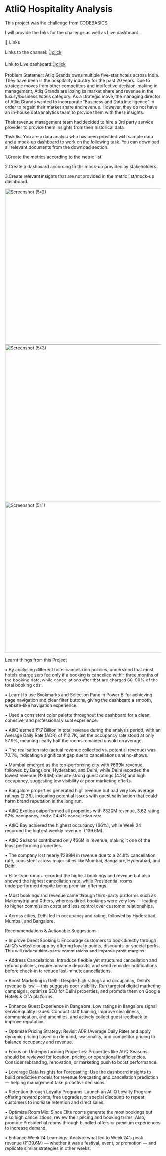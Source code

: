 # AtliQ Hospitality Analysis

This project was the challenge from CODEBASICS.

I will provide the links for the challenge as well as Live dashboard.

🔗 Links

Links to the channel: 👆[click](https://codebasics.io/challenge/codebasics-resume-project-challenge)

Link to Live dashboard:👆[click](https://app.powerbi.com/view?r=eyJrIjoiZWM3NDVjYjctZGVmYi00MjQyLTkzOTEtNDRkNjA3MjRiNzFkIiwidCI6ImM2ZTU0OWIzLTVmNDUtNDAzMi1hYWU5LWQ0MjQ0ZGM1YjJjNCJ9&pageName=3f90526b86eaa1b4ba7a)

Problem Statement
Atliq Grands owns multiple five-star hotels across India. They have been in the hospitality industry for the past 20 years. Due to strategic moves from other competitors and ineffective decision-making in management, Atliq Grands are losing its market share and revenue in the luxury/business hotels category. As a strategic move, the managing director of Atliq Grands wanted to incorporate “Business and Data Intelligence” in order to regain their market share and revenue. However, they do not have an in-house data analytics team to provide them with these insights.

Their revenue management team had decided to hire a 3rd party service provider to provide them insights from their historical data.

Task list
You are a data analyst who has been provided with sample data and a mock-up dashboard to work on the following task. You can download all relevant documents from the download section.

1.Create the metrics according to the metric list.

2.Create a dashboard according to the mock-up provided by stakeholders.

3.Create relevant insights that are not provided in the metric list/mock-up dashboard.

<img width="990" height="504" alt="Screenshot (542)" src="https://github.com/user-attachments/assets/8c25a470-e34a-4183-8e56-3e2f53761d36" />

<img width="905" height="507" alt="Screenshot (543)" src="https://github.com/user-attachments/assets/b7d5b82e-8fad-4f4c-8053-4df0ca549332" />

<img width="997" height="486" alt="Screenshot (541)" src="https://github.com/user-attachments/assets/cac62af2-513f-4c1d-8ef3-ea761037f5f4" />


Learnt things from this Project

▪ By analysing different hotel cancellation policies, understood that most hotels charge zero fee only if a booking is cancelled within three months of the booking date, while cancellations after that are charged 60–90% of the total booking cost.

▪ Learnt to use Bookmarks and Selection Pane in Power BI for achieving page navigation and clear filter buttons, giving the dashboard a smooth, website-like navigation experience.

▪ Used a consistent color palette throughout the dashboard for a clean, cohesive, and professional visual experience.

▪ AtliQ earned ₹1.7 Billion in total revenue during the analysis period, with an Average Daily Rate (ADR) of ₹12.7K, but the occupancy rate stood at only 57.9%, meaning nearly half the rooms remained unsold on average.

▪ The realisation rate (actual revenue collected vs. potential revenue) was 70.1%, indicating a significant gap due to cancellations and no-shows.

▪ Mumbai emerged as the top-performing city with ₹669M revenue, followed by Bangalore, Hyderabad, and Delhi, while Delhi recorded the lowest revenue (₹294M) despite strong guest ratings (4.25) and high occupancy, suggesting low visibility or poor marketing efforts.

▪ Bangalore properties generated high revenue but had very low average ratings (2.36), indicating potential issues with guest satisfaction that could harm brand reputation in the long run.

▪ AtliQ Exotica outperformed all properties with ₹320M revenue, 3.62 rating, 57% occupancy, and a 24.4% cancellation rate.

▪ AtliQ Bay achieved the highest occupancy (66%), while Week 24 recorded the highest weekly revenue (₹139.6M).

▪ AtliQ Seasons contributed only ₹66M in revenue, making it one of the least performing properties.

▪ The company lost nearly ₹299M in revenue due to a 24.8% cancellation rate, consistent across major cities like Mumbai, Bangalore, Hyderabad, and Delhi.

▪ Elite-type rooms recorded the highest bookings and revenue but also showed the highest cancellation rate, while Presidential rooms underperformed despite being premium offerings.

▪ Most bookings and revenue came through third-party platforms such as Makemytrip and Others, whereas direct bookings were very low — leading to higher commission costs and less control over customer relationships.

▪ Across cities, Delhi led in occupancy and rating, followed by Hyderabad, Mumbai, and Bangalore.


Recommendations & Actionable Suggestions

▪ Improve Direct Bookings:
Encourage customers to book directly through AtliQ’s website or app by offering loyalty points, discounts, or special perks. This will reduce third-party commissions and improve profit margins.

▪ Address Cancellations:
Introduce flexible yet structured cancellation and refund policies, require advance deposits, and send reminder notifications before check-in to reduce last-minute cancellations.

▪ Boost Marketing in Delhi:
Despite high ratings and occupancy, Delhi’s revenue is low — this suggests poor visibility. Run targeted digital marketing campaigns, optimize SEO for Delhi properties, and promote them on Google Hotels & OTA platforms.

▪ Enhance Guest Experience in Bangalore:
Low ratings in Bangalore signal service quality issues. Conduct staff training, improve cleanliness, communication, and amenities, and actively collect guest feedback to improve reputation.

▪ Optimize Pricing Strategy:
Revisit ADR (Average Daily Rate) and apply dynamic pricing based on demand, seasonality, and competitor pricing to balance occupancy and revenue.

▪ Focus on Underperforming Properties:
Properties like AtliQ Seasons should be reviewed for location, pricing, or operational inefficiencies. Consider rebranding, renovation, or marketing push to boost performance.

▪ Leverage Data Insights for Forecasting:
Use the dashboard insights to build predictive models for revenue forecasting and cancellation prediction — helping management take proactive decisions.

▪ Retention through Loyalty Programs:
Launch an AtliQ Loyalty Program offering reward points, free upgrades, or special discounts to repeat customers to increase retention and direct sales.

▪ Optimize Room Mix:
Since Elite rooms generate the most bookings but also high cancellations, review their pricing and booking terms. Also, promote Presidential rooms through bundled offers or premium experiences to increase demand.

▪ Enhance Week 24 Learnings:
Analyse what led to Week 24’s peak revenue (₹139.6M) — whether it was a festival, event, or promotion — and replicate similar strategies in other weeks.

